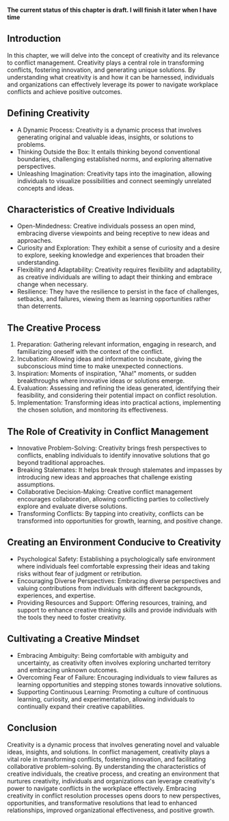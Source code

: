 **The current status of this chapter is draft. I will finish it later when I have time**

Introduction
------------

In this chapter, we will delve into the concept of creativity and its relevance to conflict management. Creativity plays a central role in transforming conflicts, fostering innovation, and generating unique solutions. By understanding what creativity is and how it can be harnessed, individuals and organizations can effectively leverage its power to navigate workplace conflicts and achieve positive outcomes.

Defining Creativity
-------------------

* A Dynamic Process: Creativity is a dynamic process that involves generating original and valuable ideas, insights, or solutions to problems.
* Thinking Outside the Box: It entails thinking beyond conventional boundaries, challenging established norms, and exploring alternative perspectives.
* Unleashing Imagination: Creativity taps into the imagination, allowing individuals to visualize possibilities and connect seemingly unrelated concepts and ideas.

Characteristics of Creative Individuals
---------------------------------------

* Open-Mindedness: Creative individuals possess an open mind, embracing diverse viewpoints and being receptive to new ideas and approaches.
* Curiosity and Exploration: They exhibit a sense of curiosity and a desire to explore, seeking knowledge and experiences that broaden their understanding.
* Flexibility and Adaptability: Creativity requires flexibility and adaptability, as creative individuals are willing to adapt their thinking and embrace change when necessary.
* Resilience: They have the resilience to persist in the face of challenges, setbacks, and failures, viewing them as learning opportunities rather than deterrents.

The Creative Process
--------------------

1. Preparation: Gathering relevant information, engaging in research, and familiarizing oneself with the context of the conflict.
2. Incubation: Allowing ideas and information to incubate, giving the subconscious mind time to make unexpected connections.
3. Inspiration: Moments of inspiration, "Aha!" moments, or sudden breakthroughs where innovative ideas or solutions emerge.
4. Evaluation: Assessing and refining the ideas generated, identifying their feasibility, and considering their potential impact on conflict resolution.
5. Implementation: Transforming ideas into practical actions, implementing the chosen solution, and monitoring its effectiveness.

The Role of Creativity in Conflict Management
---------------------------------------------

* Innovative Problem-Solving: Creativity brings fresh perspectives to conflicts, enabling individuals to identify innovative solutions that go beyond traditional approaches.
* Breaking Stalemates: It helps break through stalemates and impasses by introducing new ideas and approaches that challenge existing assumptions.
* Collaborative Decision-Making: Creative conflict management encourages collaboration, allowing conflicting parties to collectively explore and evaluate diverse solutions.
* Transforming Conflicts: By tapping into creativity, conflicts can be transformed into opportunities for growth, learning, and positive change.

Creating an Environment Conducive to Creativity
-----------------------------------------------

* Psychological Safety: Establishing a psychologically safe environment where individuals feel comfortable expressing their ideas and taking risks without fear of judgment or retribution.
* Encouraging Diverse Perspectives: Embracing diverse perspectives and valuing contributions from individuals with different backgrounds, experiences, and expertise.
* Providing Resources and Support: Offering resources, training, and support to enhance creative thinking skills and provide individuals with the tools they need to foster creativity.

Cultivating a Creative Mindset
------------------------------

* Embracing Ambiguity: Being comfortable with ambiguity and uncertainty, as creativity often involves exploring uncharted territory and embracing unknown outcomes.
* Overcoming Fear of Failure: Encouraging individuals to view failures as learning opportunities and stepping stones towards innovative solutions.
* Supporting Continuous Learning: Promoting a culture of continuous learning, curiosity, and experimentation, allowing individuals to continually expand their creative capabilities.

Conclusion
----------

Creativity is a dynamic process that involves generating novel and valuable ideas, insights, and solutions. In conflict management, creativity plays a vital role in transforming conflicts, fostering innovation, and facilitating collaborative problem-solving. By understanding the characteristics of creative individuals, the creative process, and creating an environment that nurtures creativity, individuals and organizations can leverage creativity's power to navigate conflicts in the workplace effectively. Embracing creativity in conflict resolution processes opens doors to new perspectives, opportunities, and transformative resolutions that lead to enhanced relationships, improved organizational effectiveness, and positive growth.
